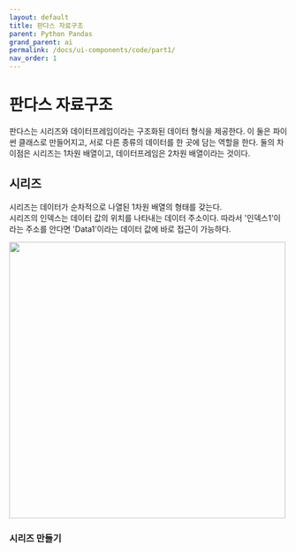 ```yaml
---
layout: default
title: 판다스 자료구조
parent: Python Pandas
grand_parent: ai
permalink: /docs/ui-components/code/part1/
nav_order: 1
---
```


# 판다스 자료구조

판다스는 시리즈와 데이터프레임이라는 구조화된 데이터 형식을 제공한다. 이 둘은 파이썬 클래스로 만들어지고, 서로 다른 종류의 데이터를 한 곳에 담는 역할을 한다. 둘의 차이점은 시리즈는 1차원 배열이고, 데이터프레임은 2차원 배열이라는 것이다.

## 시리즈

시리즈는 데이터가 순차적으로 나열된 1차원 배열의 형태를 갖는다.<br>
시리즈의 인덱스는 데이터 값의 위치를 나타내는 데이터 주소이다. 따라서 '인덱스1'이라는 주소를 안다면 'Data1'이라는 데이터 값에 바로 접근이 가능하다.

<img src = "https://media.vlpt.us/images/dustin/post/59f9cae3-be4e-4d80-b429-6057b590d481/img1.daumcdn.png" width="500px">

### 시리즈 만들기

